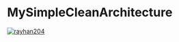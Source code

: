 # MySimpleCleanArchitecture
[![rayhan204](https://circleci.com/gh/rayhan204/MySimpleCleanArchitecture2.svg?style=svg)](https://circleci.com/gh/rayhan204/MySimpleCleanArchitecture2)
